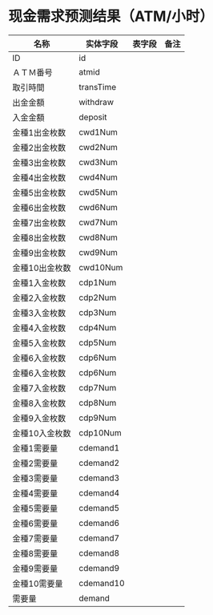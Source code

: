 # 现金需求预测结果（ATM/小时）



|     名称        | 实体字段 | 表字段 |           备注        |
|-----------------|----------|------|-----------------------|
|ID               |id        |||
|ＡＴＭ番号       |atmid     |||
|取引時間         |transTime |||
|出金金額         |withdraw  |||
|入金金額         |deposit   |||
|金種1出金枚数    |cwd1Num   |||
|金種2出金枚数    |cwd2Num   |||
|金種3出金枚数    |cwd3Num   |||
|金種4出金枚数    |cwd4Num   |||
|金種5出金枚数    |cwd5Num   |||
|金種6出金枚数    |cwd6Num   |||
|金種7出金枚数    |cwd7Num   |||
|金種8出金枚数    |cwd8Num   |||
|金種9出金枚数    |cwd9Num   |||
|金種10出金枚数   |cwd10Num  |||
|金種1入金枚数    |cdp1Num   |||
|金種2入金枚数    |cdp2Num   |||
|金種3入金枚数    |cdp3Num   |||
|金種4入金枚数    |cdp4Num   |||
|金種5入金枚数    |cdp5Num   |||
|金種6入金枚数    |cdp6Num   |||
|金種6入金枚数    |cdp6Num   |||
|金種7入金枚数    |cdp7Num   |||
|金種8入金枚数    |cdp8Num   |||
|金種9入金枚数    |cdp9Num   |||
|金種10入金枚数   |cdp10Num  |||
|金種1需要量      |cdemand1  |||
|金種2需要量      |cdemand2  |||
|金種3需要量      |cdemand3  |||
|金種4需要量      |cdemand4  |||
|金種5需要量      |cdemand5  |||
|金種6需要量      |cdemand6  |||
|金種7需要量      |cdemand7  |||
|金種8需要量      |cdemand8  |||
|金種9需要量      |cdemand9  |||
|金種10需要量     |cdemand10 |||
|需要量           |demand    |||